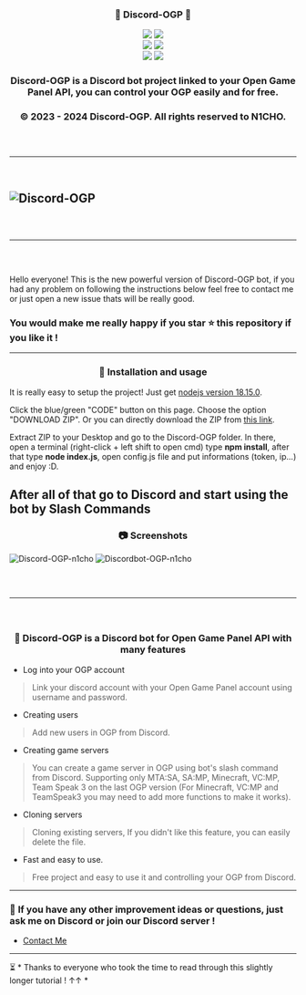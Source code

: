 ### <div align="center"> 🎃 Discord-OGP 🎃

<div align="center">
    <img src="https://img.shields.io/github/languages/top/notN1CHO/Discord-OGP?color=%23000000">
    <img src="https://img.shields.io/github/stars/notN1CHO/Discord-OGP?color=%23000000&logoColor=%23000000">
    <br>
    <img src="https://img.shields.io/github/commit-activity/w/notN1CHO/Discord-OGP?color=%23000000"> 
    <img src="https://img.shields.io/github/last-commit/notN1CHO/Discord-OGP?color=%23000000&logoColor=%23000000">
    <br>
    <img src="https://img.shields.io/github/issues/notN1CHO/Discord-OGP?color=%23000000&logoColor=%23000000">
    <img src="https://img.shields.io/github/issues-closed/notN1CHO/Discord-OGP?color=%23000000&logoColor=%23000000">



### Discord-OGP is a Discord bot project linked to your Open Game Panel API, you can control your OGP easily and for free. 
### &copy; 2023 - 2024<span id="current-year"></span> Discord-OGP. All rights reserved to N1CHO.



</div>

<hr style="border-radius: 2%; margin-top: 60px; margin-bottom: 60px;" noshade="" size="20" width="100%">

![Discord-OGP](https://media.discordapp.net/attachments/705601659769978901/1290080879913341031/68747470733a2f2f692e696d6775722e636f6d2f79525a723952662e706e67.png?ex=66fb28f2&is=66f9d772&hm=31c007ef313423f6ab8a572f5ae57e10b162d97b91f16c5166066191dc0c5bac&=&format=webp&quality=lossless&width=1000&height=300)
---------------------------------------------------------------------------------------------------
<hr style="border-radius: 2%; margin-top: 60px; margin-bottom: 60px;" noshade="" size="20" width="100%">

Hello everyone! This is the new powerful version of Discord-OGP bot, if you had any problem on following the instructions below feel free to contact me or just open a new issue thats will be really good.

### You would make me really happy if you star ⭐ this repository if you like it !
---------------------------------------------------------------------------------------------------
<div align="center">

### 💉 **Installation and usage**

</div>

It is really easy to setup the project! Just get [nodejs version 18.15.0](https://nodejs.org/dist/latest-v18.x/node-v18.15.0-x64.msi).

Click the blue/green "CODE" button on this page. Choose the option "DOWNLOAD ZIP". Or you can directly download the ZIP from [this link](https://github.com/notN1CHO/Discord-OGP/archive/refs/heads/main.zip).

Extract ZIP to your Desktop and go to the Discord-OGP folder. In there, open a terminal (right-click + left shift to open cmd) type **npm install**, after that type **node index.js**, open config.js file and put informations (token, ip...) and enjoy :D.

After all of that go to Discord and start using the bot by Slash Commands
---------------------------------------------------------------------------------------------------
<div align="center">

### 📷 **Screenshots**

</div>

![Discord-OGP-n1cho](https://cdn.discordapp.com/attachments/705601659769978901/1290082180201975940/image.png?ex=66fb2a28&is=66f9d8a8&hm=3fb1f5c698a2206e75c51aafa59766f8279a8ce259cc2ec5cd40685ef4b8223d&)
![Discordbot-OGP-n1cho](https://cdn.discordapp.com/attachments/705601659769978901/1290082440743878656/image.png?ex=66fb2a66&is=66f9d8e6&hm=070412c6b83a3af28975f3ace576241847dd7996f0bdf5ae8bbd08bea746a505&)
<hr style="border-radius: 2%; margin-top: 60px; margin-bottom: 60px;" noshade="" size="20" width="100%">

<div align="center">

### 🎈 **Discord-OGP is a Discord bot for Open Game Panel API with many features**

</div>

- Log into your OGP account
> Link your discord account with your Open Game Panel account using username and password.

- Creating users 
> Add new users in OGP from Discord.

- Creating game servers
> You can create a game server in OGP using bot's slash command from Discord.
Supporting only MTA:SA, SA:MP, Minecraft, VC:MP, Team Speak 3 on the last OGP version (For Minecraft, VC:MP and TeamSpeak3 you may need to add more functions to make it works).

- Cloning servers 
> Cloning existing servers, If you didn't like this feature, you can easily delete the file.

- Fast and easy to use.
> Free project and easy to use it and controlling your OGP from Discord.
------------------------------------------------------------------------------------------------------------
### 📝 **If you have any other improvement ideas or questions, just ask me on Discord or join our Discord server !**

- [Contact Me](https://discordlookup.com/user/704896961563590767)
                                                                                                                                                               
------------------------------------------------------------------------------------------------------------
⏳ * Thanks to everyone who took the time to read through this slightly longer tutorial ! ↑↑ *

